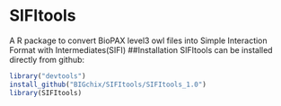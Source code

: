 # SIFItools
A R package to convert BioPAX level3 owl files into Simple Interaction Format with Intermediates(SIFI)
##Installation
SIFItools can be installed directly from github:
```R
library("devtools")
install_github("BIGchix/SIFItools/SIFItools_1.0")
library(SIFItools)
```
